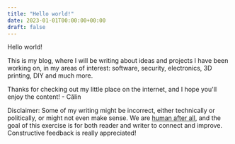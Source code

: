 ```yaml
---
title: "Hello world!"
date: 2023-01-01T00:00:00+00:00
draft: false
---
```


Hello world! 

This is my blog, where I will be writing about ideas and projects I have been working on, in my areas of interest: software, security, electronics, 3D printing, DIY and much more. 

Thanks for checking out my little place on the internet, and I hope you'll enjoy the content! - Călin

Disclaimer: Some of my writing might be incorrect, either technically or politically, or might not even make sense. We are [human after all](https://www.youtube.com/watch?v=PXYeARRyDWk), and the goal of this exercise is for both reader and writer to connect and improve. Constructive feedback is really appreciated!
